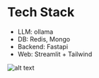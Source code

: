 # Tech Stack

- LLM: ollama
- DB: Redis, Mongo
- Backend: Fastapi
- Web: Streamlit + Tailwind

![alt text](techstack.png)